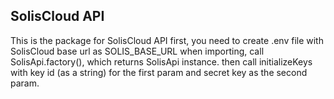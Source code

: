 ## SolisCloud API
This is the package for SolisCloud API
first, you need to create .env file with SolisCloud base url as SOLIS_BASE_URL
when importing, call SolisApi.factory(), which returns SolisApi instance. then call initializeKeys with key id (as a string) for the first param and secret key as the second param.